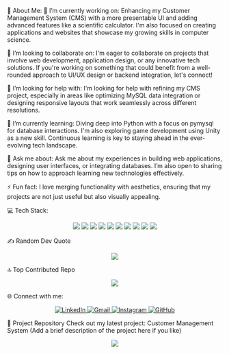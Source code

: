 💫 About Me:
🔭 I’m currently working on:
Enhancing my Customer Management System (CMS) with a more presentable UI and adding advanced features like a scientific calculator. I'm also focused on creating applications and websites that showcase my growing skills in computer science.

👯 I’m looking to collaborate on:
I'm eager to collaborate on projects that involve web development, application design, or any innovative tech solutions. If you're working on something that could benefit from a well-rounded approach to UI/UX design or backend integration, let's connect!

🤝 I’m looking for help with:
I'm looking for help with refining my CMS project, especially in areas like optimizing MySQL data integration or designing responsive layouts that work seamlessly across different resolutions.

🌱 I’m currently learning:
Diving deep into Python with a focus on pymysql for database interactions. I'm also exploring game development using Unity as a new skill. Continuous learning is key to staying ahead in the ever-evolving tech landscape.

💬 Ask me about:
Ask me about my experiences in building web applications, designing user interfaces, or integrating databases. I’m also open to sharing tips on how to approach learning new technologies effectively.

⚡ Fun fact:
I love merging functionality with aesthetics, ensuring that my projects are not just useful but also visually appealing.

💻 Tech Stack:
<p align="center">
  <img src="https://img.shields.io/badge/html5-%23E34F26.svg?style=for-the-badge&logo=html5&logoColor=white"/>
  <img src="https://img.shields.io/badge/css3-%231572B6.svg?style=for-the-badge&logo=css3&logoColor=white"/>
  <img src="https://img.shields.io/badge/markdown-%23000000.svg?style=for-the-badge&logo=markdown&logoColor=white"/>
  <img src="https://img.shields.io/badge/php-%23777BB4.svg?style=for-the-badge&logo=php&logoColor=white"/>
  <img src="https://img.shields.io/badge/python-3670A0?style=for-the-badge&logo=python&logoColor=ffdd54"/>
  <img src="https://img.shields.io/badge/django-%23092E20.svg?style=for-the-badge&logo=django&logoColor=white"/>
  <img src="https://img.shields.io/badge/unity-%23000000.svg?style=for-the-badge&logo=unity&logoColor=white"/>
  <img src="https://img.shields.io/badge/pycharm-000000.svg?style=for-the-badge&logo=pycharm&logoColor=white"/>
  <img src="https://img.shields.io/badge/mysql-4479A1.svg?style=for-the-badge&logo=mysql&logoColor=white"/>
  <img src="https://img.shields.io/badge/github-%23121011.svg?style=for-the-badge&logo=github&logoColor=white"/>
</p>
✍️ Random Dev Quote
<p align="center">
  <img src="https://quotes-github-readme.vercel.app/api?type=horizontal&theme=radical"/>
</p>
🔝 Top Contributed Repo
<p align="center">
  <img src="https://github-contributor-stats.vercel.app/api?username=Aditya%20Pilania&limit=5&theme=dark&combine_all_yearly_contributions=true"/>
</p>
🌐 Connect with me:
<p align="center">
  <a href="https://www.linkedin.com/in/aditya-pilania-7861851aa" target="_blank">
    <img src="https://img.shields.io/badge/LinkedIn-%230077B5.svg?style=for-the-badge&logo=linkedin&logoColor=white" alt="LinkedIn"/>
  </a>
  <a href="mailto:adityapilaniaoffic@gmail.com" target="_blank">
    <img src="https://img.shields.io/badge/Gmail-D14836?style=for-the-badge&logo=gmail&logoColor=white" alt="Gmail"/>
  </a>
  <a href="https://www.instagram.com/adityapilania24" target="_blank">
    <img src="https://img.shields.io/badge/Instagram-%23E4405F.svg?style=for-the-badge&logo=instagram&logoColor=white" alt="Instagram"/>
  </a>
  <a href="https://github.com/adityapilania" target="_blank">
    <img src="https://img.shields.io/badge/GitHub-%23121011.svg?style=for-the-badge&logo=github&logoColor=white" alt="GitHub"/>
  </a>
</p>
📝 Project Repository
Check out my latest project: Customer Management System
(Add a brief description of the project here if you like)

<p align="center">
  <a href="https://visitcount.itsvg.in">
    <img src="https://visitcount.itsvg.in/api?id=Aditya%20Pilania&icon=0&color=0"/>
  </a>
</p>
